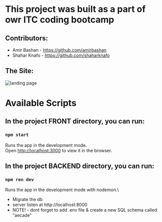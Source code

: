 # This project was built as a part of owr ITC coding bootcamp

## Contributors:

- Amir Bashan - https://github.com/amirbashan
- Shahar Knafo - https://github.com/shaharknafo

## The Site: 
![landing page](https://github.com/amirbashan/oldArcade/blob/main/image.jpg)

# Available Scripts
## In the project FRONT directory, you can run:
### `npm start`
Runs the app in the development mode.\
Open [http://localhost:3000](http://localhost:3000) to view it in the browser.

## In the project BACKEND directory, you can run:
### `npm ren dev`
Runs the app in the development mode with nodemon.\
- Migrate the db 
- server listen at http://localhost:8000
- NOTE! - dont forget to add .env file & create a new SQL schema called "aecade"




 
